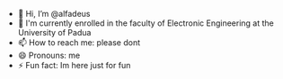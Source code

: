 - 👋 Hi, I’m @alfadeus
- 🌱 I'm currently enrolled in the faculty of Electronic Engineering at the University of Padua
- 📫 How to reach me: please dont
- 😄 Pronouns: me
- ⚡ Fun fact: Im here just for fun

<!---
alfadeus/alfadeus is a ✨ special ✨ repository because its `README.md` (this file) appears on your GitHub profile.
You can click the Preview link to take a look at your changes.
--->
